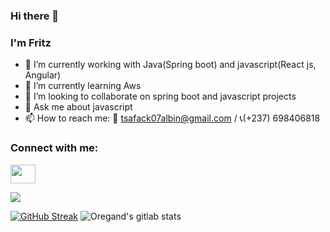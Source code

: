 ### Hi there 👋
### I'm Fritz

- 🔭 I’m currently working with Java(Spring boot) and javascript(React js, Angular)
- 🌱 I’m currently learning Aws
- 👯 I’m looking to collaborate on spring boot and javascript projects
- 💬 Ask me about javascript
- 📫 How to reach me: 📧 tsafack07albin@gmail.com / 📞(+237) 698406818

<h3 align="left">Connect with me:</h3>
<p align="left">
<a href="your link" target="blank"><img align="center" src="https://cdn.jsdelivr.net/npm/simple-icons@3.0.1/icons/whatsapp.svg" alt="" height="30" width="40" /></a>
</p>

![](https://komarev.com/ghpvc/?username=dump501)

[![GitHub Streak](https://github-readme-streak-stats.herokuapp.com/?user=dump501&show_icons=true&theme=dark)](https://git.io/streak-stats)
![Oregand's gitlab stats](https://gitlab-readme-stats.vercel.app/api?username=dump501&show_icons=true&theme=dark)
